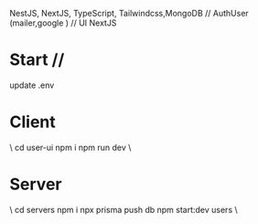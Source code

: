 NestJS, NextJS, TypeScript, Tailwindcss,MongoDB 
// AuthUser (mailer,google )
// UI NextJS
# Start //
update .env 
# Client
\\ cd user-ui npm i npm run dev \\
# Server
\\ cd servers npm i npx prisma push db npm start:dev users \\ 

